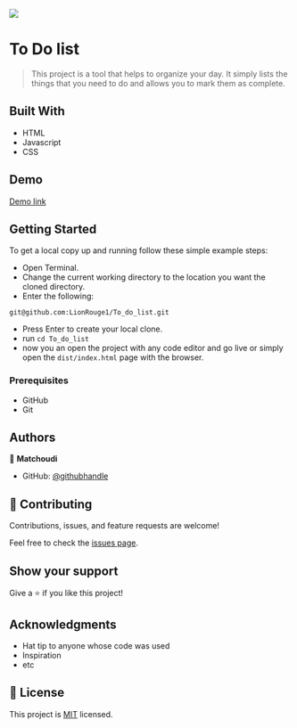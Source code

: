![](https://img.shields.io/badge/Microverse-blueviolet)

# To Do list

> This project is a tool that helps to organize your day. It simply lists the things that you need to do and allows you to mark them as complete.

## Built With

- HTML
- Javascript
- CSS

## Demo
[Demo link](https://lionrouge1.github.io/To_do_list/)

## Getting Started

To get a local copy up and running follow these simple example steps:

- Open Terminal.
- Change the current working directory to the location you want the cloned directory.
- Enter the following:

```
git@github.com:LionRouge1/To_do_list.git

```

- Press Enter to create your local clone.
- run ``cd To_do_list``
- now you an open the project with any code editor and go live or simply open the `dist/index.html` page with the browser.

### Prerequisites

- GitHub
- Git

## Authors

👤 **Matchoudi**

- GitHub: [@githubhandle](https://github.com/LionRouge1)

## 🤝 Contributing

Contributions, issues, and feature requests are welcome!

Feel free to check the [issues page](../../issues/).

## Show your support

Give a ⭐️ if you like this project!

## Acknowledgments

- Hat tip to anyone whose code was used
- Inspiration
- etc

## 📝 License

This project is [MIT](./MIT.md) licensed.
